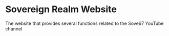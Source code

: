 # Sovereign Realm Website
 The website that provides several functions related to the Sove67 YouTube channel
